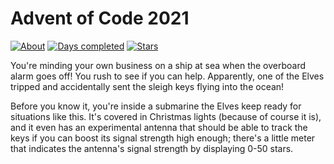 # Advent of Code 2021

[![About](https://img.shields.io/badge/Advent%20of%20Code%20🎄-2021-brightgreen)](https://adventofcode.com/2021/about)
[![Days completed](https://img.shields.io/badge/day%20📅-11-blue)](https://adventofcode.com/2021)
[![Stars](https://img.shields.io/badge/stars%20⭐-2-yellow)](https://adventofcode.com/2021/stats)

You're minding your own business on a ship at sea when the overboard alarm goes off! 
You rush to see if you can help. Apparently, one of the Elves tripped and accidentally sent 
the sleigh keys flying into the ocean!

Before you know it, you're inside a submarine the Elves keep ready for situations like this. 
It's covered in Christmas lights (because of course it is), and it even has an experimental 
antenna that should be able to track the keys if you can boost its signal strength high enough; 
there's a little meter that indicates the antenna's signal strength by displaying 0-50 stars.
